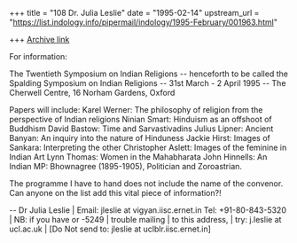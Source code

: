 +++
title = "108 Dr. Julia Leslie"
date = "1995-02-14"
upstream_url = "https://list.indology.info/pipermail/indology/1995-February/001963.html"

+++
[Archive link](https://list.indology.info/pipermail/indology/1995-February/001963.html)

For information:

The Twentieth Symposium on Indian Religions
-- henceforth to be called the Spalding Symposium on Indian Religions
-- 31st March - 2 April 1995
-- The Cherwell Centre, 16 Norham Gardens, Oxford

Papers will include:
Karel Werner: The philosophy of religion from the perspective of Indian
religions
Ninian Smart: Hinduism as an offshoot of Buddhism
David Bastow: Time and Sarvastivadins
Julius Lipner: Ancient Banyan: An inquiry into the nature of Hinduness
Jackie Hirst: Images of Sankara: Interpreting the other
Christopher Aslett: Images of the feminine in Indian Art
Lynn Thomas: Women in the Mahabharata
John Hinnells: An Indian MP: Bhownagree (1895-1905), Politician and
Zoroastrian.

The programme I have to hand does not include the name of the
convenor. Can anyone on the list add this vital piece of information?!


-- 
Dr Julia Leslie         |            Email:  jleslie at vigyan.iisc.ernet.in
Tel:   +91-80-843-5320  |  NB: if you have
              or -5249  |  trouble mailing
                        |  to this address,
                        |              try:  j.leslie at ucl.ac.uk
                        |  [Do Not send to:  jleslie at uclblr.iisc.ernet.in]





